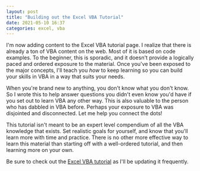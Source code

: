 ```yaml
---
layout: post
title: "Building out the Excel VBA Tutorial"
date: 2021-05-10 16:37
categories: excel, vba
---
```


I'm now adding content to the Excel VBA tutorial page.  I realize that there is already a ton of VBA content on the web.  Most of it is based on code examples.  To the beginner, this is sporadic, and it doesn't provide a logically paced and ordered exposure to the material.  Once you've been exposed to the major concepts, I'll teach you *how* to keep learning so you can build your skills in VBA in a way that suits your needs. 

When you're brand new to anything, you don't know what you don't know.  So I wrote this to help answer questions you didn't even know you'd have if you set out to learn VBA any other way.  This is also valuable to the person who has dabbled in VBA before.  Perhaps your exposure to VBA was disjointed and disconnected.  Let me help you connect the dots!  

This tutorial isn't meant to be an expert level compendium of all the VBA knowledge that exists.  Set realistic goals for yourself, and know that you'll learn more with time and practice.  There is no other more effective way to learn this material than starting off with a well-ordered tutorial, and then learning more on your own.

Be sure to check out the [Excel VBA tutorial](https://vbastilllives.github.io/Excel-VBA-Tutorial/) as I'll be updating it frequently. 